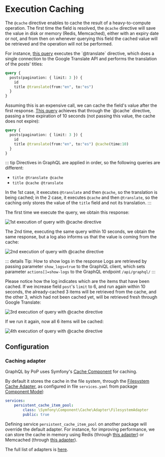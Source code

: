 # Execution Caching

The `@cache` directive enables to cache the result of a heavy-to-compute operation. The first time the field is resolved, the `@cache` directive will save the value in disk or memory (Redis, Memcached), either with an expiry date or not, and from then on whenever querying this field the cached value will be retrieved and the operation will not be performed.

For instance, [this query](https://newapi.getpop.org/graphiql/?show_logs=true&query=query%20%7B%0A%20%20posts(pagination:{limit%3A3})%20%7B%0A%20%20%20%20id%0A%20%20%20%20title%20%40translate(from%3A%22en%22%2C%20to%3A%22es%22)%0A%20%20%7D%0A%7D) executes the `@translate` directive, which does a single connection to the Google Translate API and performs the translation of the posts' titles:

```graphql
query {
  posts(pagination: { limit: 3 }) {
    id
    title @translate(from:"en", to:"es")
  }
}
```

Assuming this is an expensive call, we can cache the field's value after the first response. [This query](https://newapi.getpop.org/graphiql/?show_logs=true&query=query%20%7B%0A%20%20posts(pagination:{limit%3A3})%20%7B%0A%20%20%20%20id%0A%20%20%20%20title%20%40translate(from%3A%22en%22%2C%20to%3A%22es%22)%20%40cache(time%3A10)%0A%20%20%7D%0A%7D) achieves that through the `@cache` directive, passing a time expiration of 10 seconds (not passing this value, the cache does not expire):

```graphql
query {
  posts(pagination: { limit: 3 }) {
    id
    title @translate(from:"en", to:"es") @cache(time:10)
  }
}
```

::: tip
Directives in GraphQL are applied in order, so the following queries are different:

- `title @translate @cache`
- `title @cache @translate`

In the 1st case, it executes `@translate` and then `@cache`, so the translation is being cached; in the 2 case, it executes `@cache` and then `@translate`, so the caching only stores the value of the `title` field and not its translation.
:::

The first time we execute the query, we obtain this response:

![1st execution of query with @cache directive](/images/cache-directive-1st-run.png "1st execution of query with @cache directive")

The 2nd time, executing the same query within 10 seconds, we obtain the same response, but a log also informs us that the value is coming from the cache:

![2nd execution of query with @cache directive](/images/cache-directive-2nd-run.png "2nd execution of query with @cache directive")

::: details Tip: How to show logs in the response
Logs are retrieved by passing parameter `show_logs=true` to the GraphiQL client, which sets parameter `actions[]=show-logs` to the GraphQL endpoint `/api/graphql/`
:::

Please notice how the log indicates which are the items that have been cached. If we increase field `post`'s `limit` to 6, and run again within 10 seconds, the already-cached 3 items will be retrieved from the cache, and the other 3, which had not been cached yet, will be retrieved fresh through Google Translate:

![3rd execution of query with @cache directive](/images/cache-directive-3rd-run.png "3rd execution of query with @cache directive")

If we run it again, now all 6 items will be cached:

![4th execution of query with @cache directive](/images/cache-directive-4th-run.png "4th execution of query with @cache directive")

## Configuration

### Caching adapter

GraphQL by PoP uses Symfony's [Cache Component](https://symfony.com/doc/current/components/cache.html) for caching.

By default it stores the cache in the file system, through the [Filesystem Cache Adapter](https://symfony.com/doc/current/components/cache/adapters/filesystem_adapter.html), as configured in file `services.yaml` from package [Component Model](https://github.com/leoloso/PoP/tree/master/layers/Engine/packages/component-model):

```yml
services:
    persistent_cache_item_pool:
        class: \Symfony\Component\Cache\Adapter\FilesystemAdapter
        public: true
```

Defining service `persistent_cache_item_pool` on another package will override the default adapter. For instance, for improving performance, we can store the cache in memory using Redis (through [this adapter](https://symfony.com/doc/current/components/cache/adapters/redis_adapter.html)) or Memcached (through [this adapter](https://symfony.com/doc/current/components/cache/adapters/memcached_adapter.html)).

The full list of adapters is [here](https://symfony.com/doc/current/components/cache.html#available-cache-adapters).
